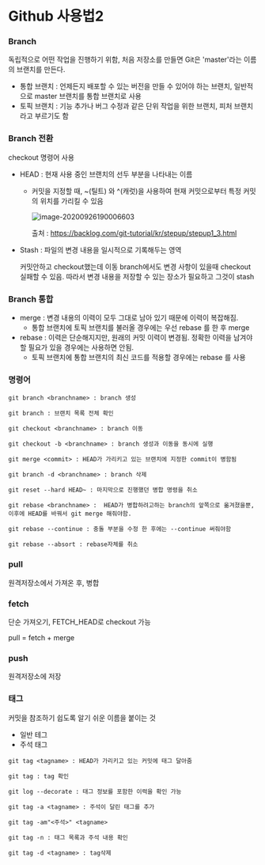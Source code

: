 # Github 사용법2



### Branch

독립적으로 어떤 작업을 진행하기 위함, 처음 저장소를 만들면 Git은 'master'라는 이름의 브랜치를 만든다.

* 통합 브랜치 : 언제든지 배포할 수 있는 버전을 만들 수 있어야 하는 브랜치, 일반적으로 master 브랜치를 통합 브랜치로 사용
* 토픽 브랜치 : 기능 추가나 버그 수정과 같은 단위 작업을 위한 브랜치, 피처 브랜치라고 부르기도 함



### Branch 전환

checkout 명령어 사용

* HEAD : 현재 사용 중인 브랜치의 선두 부분을 나타내는 이름

  * 커밋을 지정할 때, ~(틸트) 와 ^(캐럿)을 사용하여 현재 커밋으로부터 특정 커밋의 위치를 가리킬 수 있음

    ![image-20200926190006603](C:\Users\pc\AppData\Roaming\Typora\typora-user-images\image-20200926190006603.png)

    출처 : https://backlog.com/git-tutorial/kr/stepup/stepup1_3.html

* Stash :  파일의 변경 내용을 일시적으로 기록해두는 영역

  커밋안하고 checkout했는데 이동 branch에서도 변경 사항이 있을때 checkout 실패할 수 있음. 따라서 변경 내용을 저장할 수 있는 장소가 필요하고 그것이 stash



### Branch 통합

* merge : 변경 내용의 이력이 모두 그대로 남아 있기 때문에 이력이 복잡해짐.
  * 통합 브랜치에 토픽 브랜치를 불러올 경우에는 우선 rebase 를 한 후 merge
* rebase : 이력은 단순해지지만, 원래의 커밋 이력이 변경됨. 정확한 이력을 남겨야 할 필요가 있을 경우에는 사용하면 안됨.
  * 토픽 브랜치에 통합 브랜치의 최신 코드를 적용할 경우에는 rebase 를 사용



### 명령어

```shell
git branch <branchname> : branch 생성

git branch : 브랜치 목록 전체 확인

git checkout <branchname> : branch 이동

git checkout -b <branchname> : branch 생성과 이동을 동시에 실행

git merge <commit> : HEAD가 가리키고 있는 브랜치에 지정한 commit이 병함됨

git branch -d <branchname> : branch 삭제

git reset --hard HEAD~ : 마지막으로 진행했던 병합 명령을 취소

git rebase <branchname> :  HEAD가 병합하려고하는 branch의 앞쪽으로 옮겨졌을뿐, 이후에 HEAD를 바꿔서 git merge 해줘야함.

git rebase --continue : 충돌 부분을 수정 한 후에는 --continue 써줘야함

git rebase --absort : rebase자체를 취소
```



### pull

원격저장소에서 가져온 후, 병합



### fetch

단순 가져오기, FETCH_HEAD로 checkout 가능

pull = fetch + merge



### push

원격저장소에 저장



### 태그

커밋을 참조하기 쉽도록 알기 쉬운 이름을 붙이는 것

* 일반 테그
* 주석 태그

```shell
git tag <tagname> : HEAD가 가리키고 있는 커밋에 태그 달아줌

git tag : tag 확인

git log --decorate : 태그 정보를 포함한 이력을 확인 가능

git tag -a <tagname> : 주석이 달린 태그를 추가

git tag -am"<주석>" <tagname>

git tag -n : 태그 목록과 주석 내용 확인

git tag -d <tagname> : tag삭제
```





